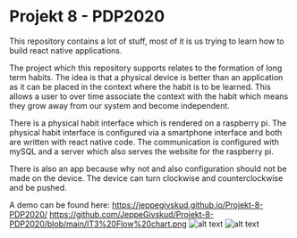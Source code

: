 # Projekt 8 - PDP2020
This repository contains a lot of stuff, most of it is us trying to learn how to build react native applications.

The project which this repository supports relates to the formation of long term habits.
The idea is that a physical device is better than an application as it can be placed in the context where the habit is to be learned. This allows a user to over time associate the context with the habit which means they grow away from our system and become independent.

There is a physical habit interface which is rendered on a raspberry pi. The physical habit interface is configured via a smartphone interface and both are written with react native code. The communication is configured with mySQL and a server which also serves the website for the raspberry pi.

There is also an app because why not and also configuration should not be made on the device.
The device can turn clockwise and counterclockwise and be pushed.

A demo can be found here: https://jeppegivskud.github.io/Projekt-8-PDP2020/
https://github.com/JeppeGivskud/Projekt-8-PDP2020/blob/main/IT3%20Flow%20chart.png
![alt text](https://github.com/JeppeGivskud/Projekt-8-PDP2020/blob/main/IT3%20Flow%20chart.png?raw=true)
![alt text](https://github.com/JeppeGivskud/Projekt-8-PDP2020/blob/main/Poster.png?raw=true)
